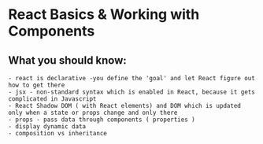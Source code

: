 # React Basics & Working with Components

## What you should know:
	- react is declarative -you define the 'goal' and let React figure out how to get there
	- jsx - non-standard syntax which is enabled in React, because it gets complicated in Javascript
	- React Shadow DOM ( with React elements) and DOM which is updated only when a state or props change and only there
	- props - pass data through components ( properties )
	- display dynamic data
	- composition vs inheritance